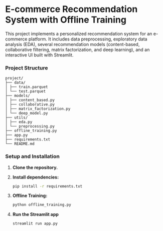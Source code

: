 # E-commerce Recommendation System with Offline Training

This project implements a personalized recommendation system for an e-commerce platform. It includes data preprocessing, exploratory data analysis (EDA), several recommendation models (content-based, collaborative filtering, matrix factorization, and deep learning), and an interactive UI built with Streamlit.

### Project Structure

```
project/
├── data/
│ ├── train.parquet
│ └── test.parquet
├── models/
│ ├── content_based.py
│ ├── collaborative.py
│ ├── matrix_factorization.py
│ └── deep_model.py
├── utils/
│ ├── eda.py
│ └── preprocessing.py
├── offline_training.py
├── app.py
├── requirements.txt
└── README.md
```
### Setup and Installation

1. **Clone the repository.**

2. **Install dependencies:**

   ```bash
   pip install -r requirements.txt

   ```

3. **Offline Training:**

   ```bash
   python offline_training.py

   ```

4. **Run the Streamlit app**

   ```bash
   streamlit run app.py
   ```
